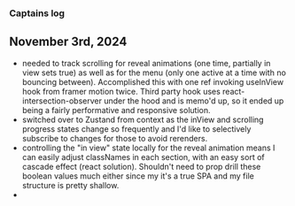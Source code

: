 ### Captains log

## November 3rd, 2024

- needed to track scrolling for reveal animations (one time, partially in view sets true) as well as for the menu (only one active at a time with no bouncing between). Accomplished this with one ref invoking useInView hook from framer motion twice. Third party hook uses react-intersection-observer under the hood and is memo'd up, so it ended up being a fairly performative and responsive solution.
- switched over to Zustand from context as the inView and scrolling progress states change so frequently and I'd like to selectively subscribe to changes for those to avoid rerenders.
- controlling the "in view" state locally for the reveal animation means I can easily adjust classNames in each section, with an easy sort of cascade effect (react solution). Shouldn't need to prop drill these boolean values much either since my it's a true SPA and my file structure is pretty shallow.
-
